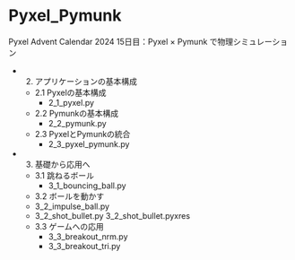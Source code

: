 # Pyxel_Pymunk
Pyxel Advent Calendar 2024 15日目：Pyxel × Pymunk で物理シミュレーション

- 2. アプリケーションの基本構成
  - 2.1 Pyxelの基本構成
    - 2_1_pyxel.py
  - 2.2 Pymunkの基本構成
    - 2_2_pymunk.py
  - 2.3 PyxelとPymunkの統合
    - 2_3_pyxel_pymunk.py

- 3. 基礎から応用へ
  - 3.1 跳ねるボール
    - 3_1_bouncing_ball.py
  -  3.2 ボールを動かす
    - 3_2_impulse_ball.py
    - 3_2_shot_bullet.py  3_2_shot_bullet.pyxres
  - 3.3 ゲームへの応用
    - 3_3_breakout_nrm.py
    - 3_3_breakout_tri.py
